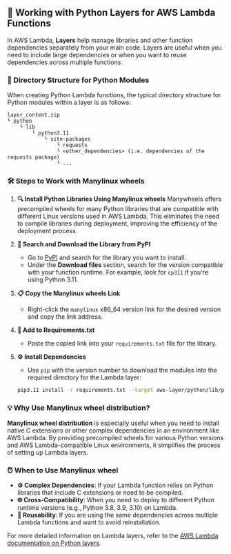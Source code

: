 ## **🚀 Working with Python Layers for AWS Lambda Functions**

In AWS Lambda, **Layers** help manage libraries and other function dependencies separately from your main code. Layers are useful when you need to include large dependencies or when you want to reuse dependencies across multiple functions.

### **📂 Directory Structure for Python Modules**
When creating Python Lambda functions, the typical directory structure for Python modules within a layer is as follows:
```
layer_content.zip
└ python
    └ lib
        └ python3.11
            └ site-packages
                └ requests
                └ <other_dependencies> (i.e. dependencies of the requests package)
                └ ...
```

### **🛠️ Steps to Work with Manylinux wheels**

1. **🔍 Install Python Libraries Using Manylinux wheels**
   Manywheels offers precompiled wheels for many Python libraries that are compatible with different Linux versions used in AWS Lambda. This eliminates the need to compile libraries during deployment, improving the efficiency of the deployment process.

2. **🔎 Search and Download the Library from PyPI**
   - Go to [PyPI](https://pypi.org/project/) and search for the library you want to install.
   - Under the **Download files** section, search for the version compatible with your function runtime. For example, look for `cp311` if you're using Python 3.11.

3. **📋 Copy the Manylinux wheels Link**
   - Right-click the `manylinux` x86_64 version link for the desired version and copy the link address.

4. **📝 Add to Requirements.txt**
   - Paste the copied link into your `requirements.txt` file for the library.

5. **⚙️ Install Dependencies**
   - Use `pip` with the version number to download the modules into the required directory for the Lambda layer:
   ```bash
   pip3.11 install -r requirements.txt --target aws-layer/python/lib/python3.11/site-packages
   ```

### **💡 Why Use Manylinux wheel distribution?**
**Manylinux wheel distribution** is especially useful when you need to install native C extensions or other complex dependencies in an environment like AWS Lambda. By providing precompiled wheels for various Python versions and AWS Lambda-compatible Linux environments, it simplifies the process of setting up Lambda layers.

### **⏰ When to Use Manylinux wheel**
- **⚙️ Complex Dependencies**: If your Lambda function relies on Python libraries that include C extensions or need to be compiled.
- **🌐 Cross-Compatibility**: When you need to deploy to different Python runtime versions (e.g., Python 3.8, 3.9, 3.10) on Lambda.
- **🔄 Reusability**: If you are using the same dependencies across multiple Lambda functions and want to avoid reinstallation.

For more detailed information on Lambda layers, refer to the [AWS Lambda documentation on Python layers](https://docs.aws.amazon.com/lambda/latest/dg/python-layers.html#python-layer-manylinux).
